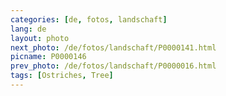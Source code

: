 ```yaml
---
categories: [de, fotos, landschaft]
lang: de
layout: photo
next_photo: /de/fotos/landschaft/P0000141.html
picname: P0000146
prev_photo: /de/fotos/landschaft/P0000016.html
tags: [Ostriches, Tree]
---
```

